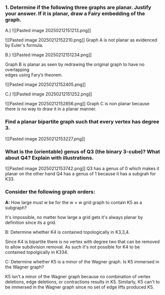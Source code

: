 ### 1. Determine if the following three graphs are planar. Justify your answer. If it is planar, draw a Fairy embedding of the graph.

A.)
![[Pasted image 20250212151213.png]]

![[Pasted image 20250212152210.png]]
Graph A is not planar as evidenced by Euler's formula.

B.)
![[Pasted image 20250212151234.png]]

Graph B is planar as seen by redrawing the original graph to have no overlapping  
edges using Fary’s theorem.

![[Pasted image 20250212152405.png]]


C.)
![[Pasted image 20250212151252.png]]

![[Pasted image 20250212152856.png]]
Graph C is non planar because there is no way to draw it in a planar manner.


### Find a planar bipartite graph such that every vertex has degree 3.

![[Pasted image 20250212153227.png]]

### What is the (orientable) genus of Q3 (the binary 3-cube)? What about Q4? Explain with illustrations.

![[Pasted image 20250212153742.png]]
Q3 has a genus of 0 which makes it planar on the other hand Q4 has a genus of 1 because it has a subgrah for K33.

### Consider the following graph orders:

**A:** How large must w be for the w × w grid graph to contain K5 as a subgraph?

It's impossible, no matter how large a grid gets it's always planar by definition since its a grid.

B: Determine whether K4 is contained topologically in K3,3,4.

Since K4 is bipartite there is no vertex with degree two that can be removed to allow subdivision removal. As such it's not possible for K4 to be contained topolgically in K334.

C: Determine whether K5 is a minor of the Wagner graph. Is K5 immersed in the
Wagner graph?

K5 isn't a minor of the Wagner graph because no combination of vertex deletions, edge deletions, or contractions results in K5. Similarly, K5 can't  to be immersed in the Wagner graph since no set of edge lifts produced K5.